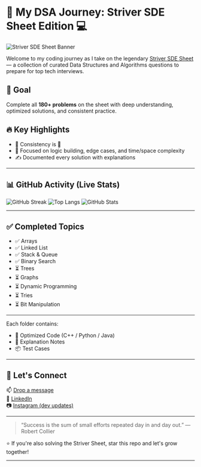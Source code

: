 # 🚀 My DSA Journey: Striver SDE Sheet Edition 💻

![Striver SDE Sheet Banner](https://i.imgur.com/Z7sXjKz.png)

Welcome to my coding journey as I take on the legendary [Striver SDE Sheet](https://takeuforward.org/interviews/strivers-sde-sheet-top-coding-interview-problems/) — a collection of curated Data Structures and Algorithms questions to prepare for top tech interviews.

## 🧭 Goal

Complete all **180+ problems** on the sheet with deep understanding, optimized solutions, and consistent practice.


## 🔥 Key Highlights

- 🌱 Consistency is 🔑
- 🧠 Focused on logic building, edge cases, and time/space complexity
- ✍️ Documented every solution with explanations

---

## 📊 GitHub Activity (Live Stats)

![GitHub Streak](https://streak-stats.demolab.com?user=your-github-username&theme=react&hide_border=true)
![Top Langs](https://github-readme-stats.vercel.app/api/top-langs/?username=your-github-username&layout=compact&theme=vision-friendly-dark)
![GitHub Stats](https://github-readme-stats.vercel.app/api?username=your-github-username&show_icons=true&theme=radical)

---

## ✅ Completed Topics

- ✅ Arrays
- ✅ Linked List
- ✅ Stack & Queue
- ✅ Binary Search
- ⏳ Trees
- ⏳ Graphs
- ⏳ Dynamic Programming
- ⏳ Tries
- ⏳ Bit Manipulation

---


Each folder contains:
- 🚀 Optimized Code (C++ / Python / Java)
- 📄 Explanation Notes
- 📦 Test Cases

---

## 💬 Let's Connect

📫 [Drop a message](mailto:noorgirdhar705@gmail.com)  
💼 [LinkedIn](https://www.linkedin.com/in/noor-girdhar-999b9b202/)  
📷 [Instagram (dev updates)](https://www.instagram.com/noor_070105/)

---

> “Success is the sum of small efforts repeated day in and day out.” — Robert Collier

⭐ If you're also solving the Striver Sheet, star this repo and let's grow together!

---



